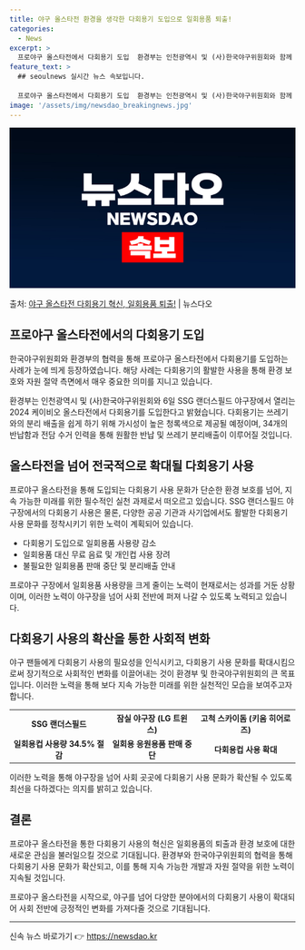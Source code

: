 ```yaml
---
title: 야구 올스타전 환경을 생각한 다회용기 도입으로 일회용품 퇴출!
categories:
  - News
excerpt: >
  프로야구 올스타전에서 다회용기 도입  환경부는 인천광역시 및 (사)한국야구위원회와 함께 오는 6일 SSG 랜…
feature_text: >
  ## seoulnews 실시간 뉴스 속보입니다.

  프로야구 올스타전에서 다회용기 도입  환경부는 인천광역시 및 (사)한국야구위원회와 함께 오는 6일 SSG 랜…
image: '/assets/img/newsdao_breakingnews.jpg'
---
```


![뉴스다오 속보](/assets/img/newsdao_breakingnews.jpg)

<p>출처: <a href="https://newsdao.kr/4643" rel="dofollow">야구 올스타전 다회용기 혁신, 일회용품 퇴출!</a> | 뉴스다오</p>

<h2 data-ke-size="size26">프로야구 올스타전에서의 다회용기 도입</h2>
한국야구위원회와 환경부의 협력을 통해 프로야구 올스타전에서 다회용기를 도입하는 사례가 눈에 띄게 등장하였습니다. 해당 사례는 다회용기의 활발한 사용을 통해 환경 보호와 자원 절약 측면에서 매우 중요한 의미를 지니고 있습니다.

<p data-ke-size="size16">환경부는 인천광역시 및 (사)한국야구위원회와 6일 SSG 랜더스필드 야구장에서 열리는 2024 케이비오 올스타전에서 다회용기를 도입한다고 밝혔습니다. 다회용기는 쓰레기와의 분리 배출을 쉽게 하기 위해 가시성이 높은 청록색으로 제공될 예정이며, 34개의 반납함과 전담 수거 인력을 통해 원활한 반납 및 쓰레기 분리배출이 이루어질 것입니다.</p>

<h2 data-ke-size="size26">올스타전을 넘어 전국적으로 확대될 다회용기 사용</h2>
프로야구 올스타전을 통해 도입되는 다회용기 사용 문화가 단순한 환경 보호를 넘어, 지속 가능한 미래를 위한 필수적인 실천 과제로서 떠오르고 있습니다. SSG 랜더스필드 야구장에서의 다회용기 사용은 물론, 다양한 공공 기관과 사기업에서도 활발한 다회용기 사용 문화를 정착시키기 위한 노력이 계획되어 있습니다.

<ul>
<li>다회용기 도입으로 일회용품 사용량 감소</li>
<li>일회용품 대신 무료 음료 및 개인컵 사용 장려</li>
<li>불필요한 일회용품 판매 중단 및 분리배출 안내</li>
</ul>

<p data-ke-size="size16">프로야구 구장에서 일회용품 사용량을 크게 줄이는 노력이 현재로서는 성과를 거둔 상황이며, 이러한 노력이 야구장을 넘어 사회 전반에 퍼져 나갈 수 있도록 노력되고 있습니다.</p>

<h2 data-ke-size="size26">다회용기 사용의 확산을 통한 사회적 변화</h2>
야구 팬들에게 다회용기 사용의 필요성을 인식시키고, 다회용기 사용 문화를 확대시킴으로써 장기적으로 사회적인 변화를 이끌어내는 것이 환경부 및 한국야구위원회의 큰 목표입니다. 이러한 노력을 통해 보다 지속 가능한 미래를 위한 실천적인 모습을 보여주고자 합니다.

<table>
  <tr>
    <th>SSG 랜더스필드</th>
    <th>잠실 야구장 (LG 트윈스)</th>
    <th>고척 스카이돔 (키움 히어로즈)</th>
  </tr>
  <tr>
    <td style="text-align: center; height: 17px;"><b>일회용컵 사용량 34.5% 절감</b></td>
    <td style="text-align: center; height: 17px;"><b>일회용 응원용품 판매 중단</b></td>
    <td style="text-align: center; height: 17px;"><b>다회용컵 사용 확대</b></td>
  </tr>
</table>

<p data-ke-size="size16">이러한 노력을 통해 야구장을 넘어 사회 곳곳에 다회용기 사용 문화가 확산될 수 있도록 최선을 다하겠다는 의지를 밝히고 있습니다.</p>

<h2 data-ke-size="size26">결론</h2>
프로야구 올스타전을 통한 다회용기 사용의 혁신은 일회용품의 퇴출과 환경 보호에 대한 새로운 관심을 불러일으킬 것으로 기대됩니다. 환경부와 한국야구위원회의 협력을 통해 다회용기 사용 문화가 확산되고, 이를 통해 지속 가능한 개발과 자원 절약을 위한 노력이 지속될 것입니다.

<p data-ke-size="size16">프로야구 올스타전을 시작으로, 야구를 넘어 다양한 분야에서의 다회용기 사용이 확대되어 사회 전반에 긍정적인 변화를 가져다줄 것으로 기대됩니다.</p>

<hr> 

신속 뉴스 바로가기 👉 <a href="https://newsdao.kr" rel="dofollow">https://newsdao.kr</a>


